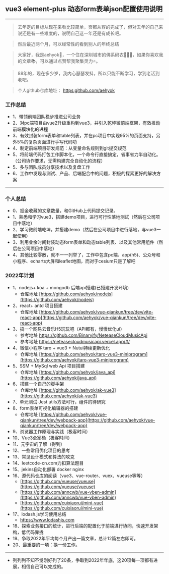 ## vue3 element-plus 动态form表单json配置使用说明
---
> 去年定的目标从现在来看比较简单，页都从容的完成了，但对去年的自己来说还是有一些难度的，说明自己这一年还是有成长吧。

> 然后最近两个月，可以经常性的看到别人的年终总结

> 大家好，我是aehyok🎋，一个住在深圳城市的佛系码农🧚🏻‍♀️，如果你喜欢我的文章📚，可以通过点赞帮我聚集灵力⭐️。

> 88年的，现在多少岁，我内心瑟瑟发抖，所以只能不断学习，学到老活到老吧。

> 个人github仓库地址： [https:github.com/aehyok](https:github.com/aehyok)



### 工作总结

  - 1、带领前端团队稳步推进公司业务
  - 2、对pc端项目由vue2升级重构到vue3，并引入乾坤微前端框架，有效推动前端模块化的进程
  - 3、有效封装form表单和table列表，并在pc项目中实现95%的页面支持，另外5%的复杂页面进行手写代码叻
  - 4、制定前端项目研发规范：从变量命名规则到git提交规范
  - 5、将前端代码打包工作脚本化，一个命令行直接搞定，省事省力半自动化。（公司协作要求，无需构建完全自动化的流程）
  - 5、多与团队成员分享技术以及复盘工作
  - 6、工作中发现与测试、产品、后端配合中的问题，积极的探索更好的解决方案
-------------------
### 个人总结
  - 0、掘金收藏的文章数量，和GitHub上代码提交记录。
  - 1、熟悉和学习vue3，搭建demo项目，进行可行性落地测试（然后在公司项目中落地）
  - 2、学习微前端乾坤，并搭建demo（然后在公司项目中进行落地，与vue3一起使用）
  - 3、利用业余时间封装动态form表单和动态table列表、以及其他常用组件（然后在公司项目中落地）
  - 4、其他比较零散，就不一一列举了，工作中包含pc端、app(h5)、公众号和小程序、echarts大屏和leaflet地图，而对于cesium只是了解吧
### 2022年计划
  - 1、nodejs+ koa + mongodb 后端api搭建(已搭建开发环境)
    - 仓库地址 [https://github.com/aehyok/nodejs](https://github.com/aehyok/nodejs)
  - 2、react+ antd 项目搭建
    - 仓库地址 [https://github.com/aehyok/vue-qiankun/tree/dev/vite-react-app](https://github.com/aehyok/vue-qiankun/tree/dev/vite-react-app)
  - 3、搞一个网易云音乐H5玩玩吧（API都有，慢慢优化ui）
    - 参考地址 https://github.com/Binaryify/NeteaseCloudMusicApi
    - 参考地址 https://neteasecloudmusicapi.vercel.app/#/
  - 4、微信小程序 taro + vue3 + Nutui持续更新优化
    - 仓库地址 [https://github.com/aehyok/taro-vue3-miniprogram](https://github.com/aehyok/taro-vue3-miniprogram)
  - 5、SSM + MySql web Api 项目搭建
    - 仓库地址 [https://github.com/aehyok/java_api](https://github.com/aehyok/java_api)
  - 6、搭建一个自己的脚手架
    - 仓库地址 [https://github.com/aehyok/ak-vue3](https://github.com/aehyok/ak-vue3)
  - 7、单元测试 Jest utils方法可行，组件的待研究
  - 8、form表单可视化编辑器的搭建
    - 仓库地址 [https://github.com/aehyok/vue-qiankun/tree/dev/webpack-app](https://github.com/aehyok/vue-qiankun/tree/dev/webpack-app)
  - 9、浏览器工作原理与实践（极客时间）
  - 10、Vue3全家桶（极客时间）
  - 11、元宇宙的了解（得到）
  - 12、一些常用优化项目的思考
  - 13、常见设计模式和算法的攻克
  - 14、leetcode-cn.com力扣算法题目
  - 15、jekins自动化部署 docker nginx
  - 16、源代码仓库的阅读（vue3、vue-router、vuex、vueuse等等）
    - [https://github.com/vueuse/vueuse](https://github.com/vueuse/vueuse)
    - [https://github.com/anncwb/vue-vben-admin](https://github.com/anncwb/vue-vben-admin)
    - [https://github.com/cuixiaorui/mini-vue](https://github.com/cuixiaorui/mini-vue)
  - 17、lodash.js学习使用总结
    - https://www.lodashjs.com
  - 18、探索业务接口的统计，进行后端的配置化于前端进行协同，快速开发架构，低代码靠拢
  - 19、争取2022年平均每个月产出一篇文章，总计12篇左右即可。
  - 20、最重要的一项：换一份工作。
-------------------

  - 列列列不知不觉刚好列了20条，争取到2022年年底，这20项每一项都有进展，相信自己可以完成的。
